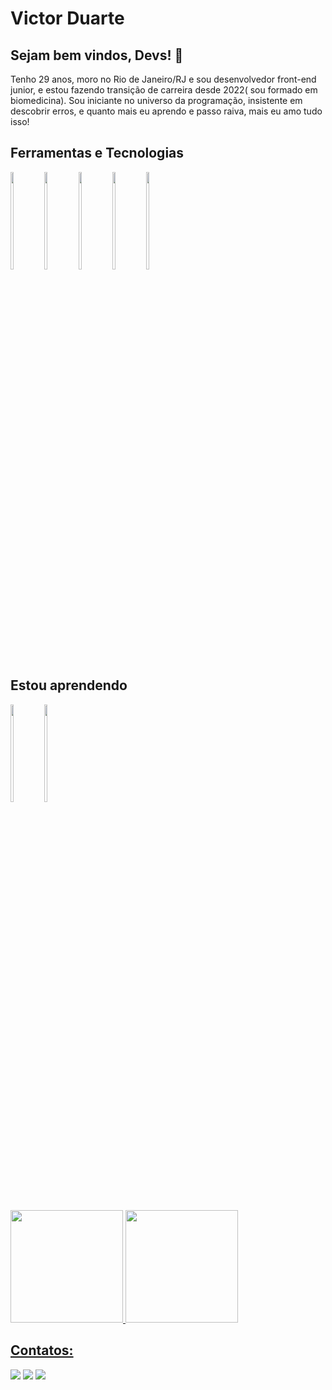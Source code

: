 # Victor Duarte
##                                Sejam bem vindos, Devs! 👋

Tenho 29 anos, moro no Rio de Janeiro/RJ e sou desenvolvedor front-end junior, e estou fazendo transição de carreira desde 2022( sou formado em biomedicina). Sou iniciante no universo da programação, insistente em descobrir erros, e quanto mais eu aprendo e passo raiva, mais eu amo tudo isso! 



## Ferramentas e Tecnologias  
 <div>
  <img src="https://cdn.jsdelivr.net/gh/devicons/devicon/icons/html5/html5-original.svg" width="10%" height="20%"/>
  <img src="https://cdn.jsdelivr.net/gh/devicons/devicon/icons/css3/css3-original.svg" width="10%" height="20%" />
  <img src="https://cdn.jsdelivr.net/gh/devicons/devicon/icons/javascript/javascript-original.svg" width="10%" height="20%" />
  <img src="https://cdn.jsdelivr.net/gh/devicons/devicon/icons/git/git-original.svg"width="10%" height="20%" />
   <img src="https://cdn.jsdelivr.net/gh/devicons/devicon/icons/github/github-original.svg" width="10%" height="20%" />
          

 </div>
          
          
          
## Estou aprendendo
<div>
  <img src="https://cdn.jsdelivr.net/gh/devicons/devicon/icons/react/react-original-wordmark.svg"  width="10%" height="20%" />
  <img src="https://cdn.jsdelivr.net/gh/devicons/devicon/icons/typescript/typescript-original.svg" width="10%" height="20%"/>
</div>         

##
<div>
<a href="https://github.com/vickduarte">
<img height="180em" src="https://github-readme-stats.vercel.app/api/top-langs/?username=vickduarte&layout=compact&langs_count=7&theme=dracula"/>
<img height="180em" src="https://github-readme-stats.vercel.app/api?username=vickduarte&show_icons=true&theme=dracula&include_all_commits=true&count_private=true"/>
</div>

## Contatos:

<div>

<a href="https://www.instagram.com/victorduartekoes/" target="_blank"><img src="https://img.shields.io/badge/-Instagram-%23E4405F?style=for-the-badge&logo=instagram&logoColor=white" target="_blank"></a>
<a href = "mailto:victorduarte150994@gmail.com"><img src="https://img.shields.io/badge/Gmail-D14836?style=for-the-badge&logo=gmail&logoColor=white" target="_blank"></a>
<a href="https://www.linkedin.com/in/victor-duarte1509/" target="_blank"><img src="https://img.shields.io/badge/-LinkedIn-%230077B5?style=for-the-badge&logo=linkedin&logoColor=white" target="_blank"></a>   




</div>
